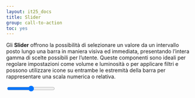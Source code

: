 ```yaml
---
layout: it25_docs
title: Slider
group: call-to-action
toc: yes
---
```


Gli **Slider** offrono la possibilità di selezionare un valore da un intervallo posto lungo una barra in maniera visiva ed immediata, presentando l’intera gamma di scelte possibili per l’utente.
Queste componenti sono ideali per regolare impostazioni come volume e luminosità o per applicare filtri e
possono utilizzare icone su entrambe le estremità della barra per rappresentare una scala numerica o
relativa.

<input type="range" class="form-range" id="customRange1">
